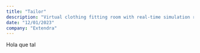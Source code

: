 ```yaml
---
title: "Tailor"
description: "Virtual clothing fitting room with real-time simulation run in pixel streaming."
date: "12/01/2023"
company: "Extendra"
---
```

Hola que tal